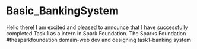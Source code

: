 # Basic_BankingSystem

Hello there! 
I am excited and pleased to announce that I have successfully completed Task 1 as a intern in Spark Foundation. The Sparks Foundation 
#thesparkfoundation
domain-web dev and designing 
task1-banking system 

